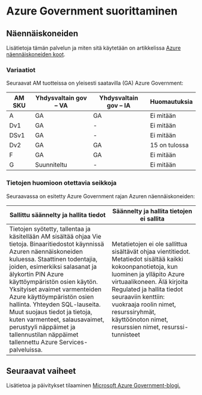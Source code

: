 <properties
    pageTitle="Azure Government-ohjeet | Microsoft Azure"
    description="Tämä sisältää ominaisuuksia ja ohjeita vertailua Azure Government-sovellusten kehittäminen"
    services="Azure-Government"
    cloud="gov" 
    documentationCenter=""
    authors="ryansoc"
    manager="zakramer"
    editor=""/>

<tags
    ms.service="multiple"
    ms.devlang="na"
    ms.topic="article"
    ms.tgt_pltfrm="na"
    ms.workload="azure-government"
    ms.date="09/29/2016"
    ms.author="ryansoc"/>


#  <a name="azure-government-compute"></a>Azure Government suorittaminen

##  <a name="virtual-machines"></a>Näennäiskoneiden

Lisätietoja tämän palvelun ja miten sitä käytetään on artikkelissa [Azure näennäiskoneiden koot](../virtual-machines/virtual-machines-windows-sizes.md).

### <a name="variations"></a>Variaatiot

Seuraavat AM tuotteissa on yleisesti saatavilla (GA) Azure Government:

AM SKU|Yhdysvaltain gov – VA|Yhdysvaltain gov – IA|Huomautuksia
---|---|---|---
A|GA|GA|Ei mitään
Dv1|GA|-|Ei mitään
DSv1|GA|-|Ei mitään
Dv2|GA|GA|15 on tulossa
F|GA|GA|Ei mitään
G|Suunniteltu|-|Ei mitään

###  <a name="data-considerations"></a>Tietojen huomioon otettavia seikkoja

Seuraavassa on esitetty Azure Government rajan Azuren näennäiskoneiden:

| Sallittu säännelty ja hallita tiedot | Säännelty ja hallita tietojen ei sallita |
|--------------------------------------------------------------------------------------|-----------------------------------------------------------------------------------------------------------------------------------------------------------------------------------------------------------------------------------------------------------------------------------------------------------------|
| Tietojen syötetty, tallentaa ja käsitellään AM sisältää ohjaa Vie tietoja. Binaaritiedostot käynnissä Azuren näennäiskoneiden kuluessa. Staattinen todentajia, joiden, esimerkiksi salasanat ja älykortin PIN Azure käyttöympäristön osien käytön. Yksityiset avaimet varmenteiden Azure käyttöympäristön osien hallinta. Yhteyden SQL-lauseita.  Muut suojaus tiedot ja tietoja, kuten varmenteet, salausavaimet, perustyyli näppäimet ja tallennustilan näppäimet tallennettu Azure Services-palveluissa.  | Metatietojen ei ole sallittua sisältävät ohjaa vientitiedot. Metatiedot sisältää kaikki kokoonpanotietoja, kun luominen ja ylläpito Azure virtuaalikoneen.  Älä kirjoita Regulated ja hallita tiedot seuraaviin kenttiin: vuokraaja roolin nimet, resurssiryhmät, käyttöönoton nimet, resurssien nimet, resurssi-tunnisteet  

## <a name="next-steps"></a>Seuraavat vaiheet

Lisätietoa ja päivitykset tilaaminen <a href="https://blogs.msdn.microsoft.com/azuregov/">Microsoft Azure Government-blogi.</a>
